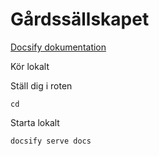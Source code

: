 # Gårdssällskapet

[Docsify dokumentation](https://docsify.js.org/#/)

Kör lokalt

Ställ dig i roten
```
cd
```

Starta lokalt
```
docsify serve docs
```
